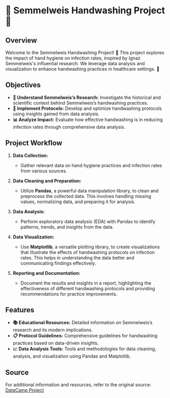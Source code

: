 # 🧼 Semmelweis Handwashing Project 🚿

## Overview

Welcome to the Semmelweis Handwashing Project! 🌟 This project explores the impact of hand hygiene on infection rates, inspired by Ignaz Semmelweis's influential research. We leverage data analysis and visualization to enhance handwashing practices in healthcare settings. 🏥

## Objectives

- **🔬 Understand Semmelweis’s Research:** Investigate the historical and scientific context behind Semmelweis’s handwashing practices.
- **📝 Implement Protocols:** Develop and optimize handwashing protocols using insights gained from data analysis.
- **📊 Analyze Impact:** Evaluate how effective handwashing is in reducing infection rates through comprehensive data analysis.

## Project Workflow

1. **Data Collection:**
   - Gather relevant data on hand hygiene practices and infection rates from various sources.

2. **Data Cleaning and Preparation:**
   - Utilize **Pandas**, a powerful data manipulation library, to clean and preprocess the collected data. This involves handling missing values, normalizing data, and preparing it for analysis.

3. **Data Analysis:**
   - Perform exploratory data analysis (EDA) with Pandas to identify patterns, trends, and insights from the data.

4. **Data Visualization:**
   - Use **Matplotlib**, a versatile plotting library, to create visualizations that illustrate the effects of handwashing protocols on infection rates. This helps in understanding the data better and communicating findings effectively.

5. **Reporting and Documentation:**
   - Document the results and insights in a report, highlighting the effectiveness of different handwashing protocols and providing recommendations for practice improvements.

## Features

- **📚 Educational Resources:** Detailed information on Semmelweis’s research and its modern implications.
- **📋 Protocol Guidelines:** Comprehensive guidelines for handwashing practices based on data-driven insights.
- **📈 Data Analysis Tools:** Tools and methodologies for data cleaning, analysis, and visualization using Pandas and Matplotlib.

## Source

For additional information and resources, refer to the original source: [DataCamp Project](https://app.datacamp.com/learn/projects/20)
